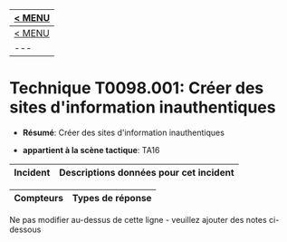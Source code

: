 |[< MENU](../README.md)|
|---|
|[< MENU](../../README.md)|
|---|
# Technique T0098.001: Créer des sites d'information inauthentiques

* **Résumé**: Créer des sites d'information inauthentiques

* **appartient à la scène tactique**: TA16


|Incident |Descriptions données pour cet incident |
|-------- |-------------------- |



|Compteurs |Types de réponse |
|-------- |-------------- |


Ne pas modifier au-dessus de cette ligne - veuillez ajouter des notes ci-dessous